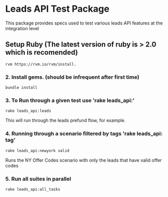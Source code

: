 # Leads API Test Package

This package provides specs used to test various leads API features at the integration level

## Setup Ruby (The latest version of ruby is > 2.0 which is recomended)
```
rvm https://rvm.io/rvm/install.
```

### 2. Install gems. (should be infrequent after first time)
```
bundle install
```
### 3. To Run through a given test use 'rake leads_api:<task>'
```
rake leads_api:leads
``` 
This will run through the leads prefund flow, for example.

### 4. Running through a scenario filtered by tags 'rake leads_api:<task> tag'
```
rake leads_api:newyork valid
```
Runs the NY Offer Codes scenario with only the leads that have valid offer codes

### 5. Run all suites in parallel
```
rake leads_api:all_tasks
```